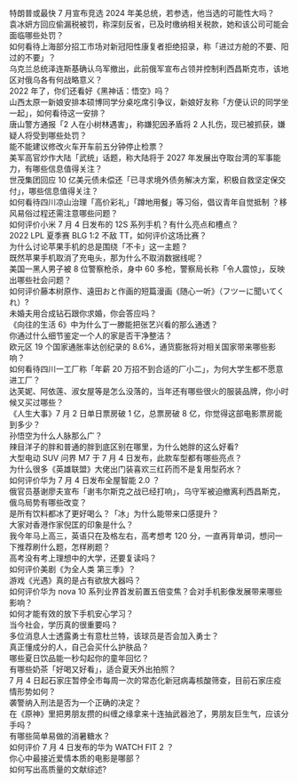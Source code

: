特朗普或最快 7 月宣布竞选 2024 年美总统，若参选，他当选的可能性大吗？  
袁冰妍方回应偷漏税被罚，称深刻反省，已及时缴纳相关税款，她和该公司可能会面临哪些处罚？  
如何看待上海部分招工市场对新冠阳性康复者拒绝招录，称「进过方舱的不要、阳过的不要」？  
乌克兰总统泽连斯基确认乌军撤出，此前俄军宣布占领并控制利西昌斯克市，该地区对俄乌各有何战略意义？  
2022 年了，你们还看好《黑神话：悟空》吗？  
山西太原一新娘安排本硕博同学分桌吃席引争议，新娘好友称「方便认识的同学坐一起」，如何看待这一安排？  
唐山警方通报「2 人在小树林遇害」，称嫌犯因矛盾将 2 人扎伤，现已被抓获，嫌疑人将受到哪些处罚？  
能不能建议修改火车开车前五分钟停止检票？  
美军高官炒作大陆「武统」话题，称大陆将于 2027 年发展出夺取台湾的军事能力，有哪些信息值得关注？  
世茂集团回应 10 亿美元债未偿还「已寻求境外债务解决方案，积极自救坚定保交付」，哪些信息值得关注？  
如何看待四川凉山治理「高价彩礼」「蹲地用餐」等习俗，倡议青年自觉抵制 ？移风易俗过程还需注意哪些问题？  
如何评价小米 7 月 4 日发布的 12S 系列手机？有什么亮点和槽点？  
2022 LPL 夏季赛 BLG 1:2 不敌 TT，如何评价这场比赛？  
为什么讨论苹果手机的总是围绕「不卡」这一主题？  
既然苹果手机取消了充电头，那为什么不取消数据线呢？  
美国一黑人男子被 8 位警察枪杀，身中 60 多枪，警察局长称「令人震惊」，反映出哪些社会问题？  
如何评价藤本树原作、遠田おと​​​作画的短篇漫画《随心一听》（フツーに聞いてくれ）?  
未婚夫用合成钻石跟你求婚，你会答应吗？  
《向往的生活 6》中为什么丁一滕能把张艺兴看的那么通透？  
你通过什么细节鉴定一个人的家是否干净整洁？  
欧元区 19 个国家通胀率达创纪录的 8.6%，通货膨胀将对相关国家带来哪些影响？  
如何看待四川一工厂称「年薪 20 万招不到合适的厂小二」，为何大学生都不愿意进工厂？  
达芙妮、阿依莲、淑女屋等是怎么没落的，当年还有哪些很火的服装品牌，你小时候又买过哪些？  
《人生大事》7 月 2 日单日票房破 1 亿，总票房破 8 亿，你觉得这部电影票房能到多少？  
孙悟空为什么人脉那么广？  
辣目洋子的胖和普通的胖到底区别在哪里，为什么她胖的这么好看?  
大型电动 SUV 问界 M7 于 7 月 4 日发布，此款车型都有哪些亮点？  
为什么很多《英雄联盟》大佬出门装喜欢三红药而不是复用型药水？  
如何评价华为 7 月 4 日发布全屋智能 2.0 ？  
俄官员基谢廖夫宣布「谢韦尔斯克之战已经打响」，乌守军被迫撤离利西昌斯克，俄乌局势有哪些改变？  
是所有饮料都冰了更好喝么？「冰」为什么能带来口感提升？  
大家对香港作家倪匡的印象是什么？  
我今年马上高三，英语只在及格左右，高考想考 120 分，一直再背单词，想问一下推荐刷什么题，怎样刷题？  
高考没有考上理想中的大学，还要复读吗？  
如何评价美剧《为全人类 第三季》？  
游戏《光遇》真的是占有欲放大器吗？  
如何评价华为 nova 10 系列业界首发前置五倍变焦？会对手机影像发展带来哪些影响？  
如何才能有效的放下手机安心学习？  
当今社会，学历真的很重要吗？  
多位消息人士透露勇士有意杜兰特，该球员是否会加入勇士？  
真正懂成分的人，自己会买什么护肤品？  
哪些夏日饮品能一秒勾起你的童年回忆？  
有哪些奶茶「好喝又好看」，适合夏天外出拍照？  
7 月 4 日起石家庄暂停全市每周一次的常态化新冠病毒核酸筛查，目前石家庄疫情形势如何？  
袭警纳入刑法是否为一个正确的决定？  
在《原神》里把男朋友攒的纠缠之缘拿来十连抽武器池了，男朋友巨生气，应该分手吗？  
有哪些简单易做的消暑糖水？  
如何评价 7 月 4 日发布的华为 WATCH FIT 2 ？  
你心中最接近爱情本质的电影是哪部？  
如何写出高质量的文献综述?  
